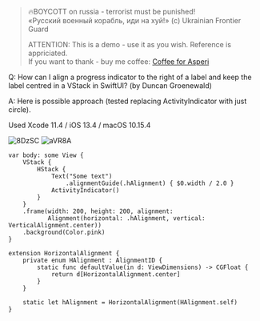 >
> 🔥BOYCOTT on russia - terrorist must be punished!<br>
> «Русский военный корабль, иди на хуй!» (c) Ukrainian Frontier Guard
> 
> ATTENTION: This is a demo - use it as you wish. Reference is appriciated.<br>
> If you want to thank - buy me coffee: [Coffee for Asperi](https://secure.wayforpay.com/donate/asperi)
>

Q: How can I align a progress indicator to the right of a label and keep the label centred in a VStack in SwiftUI? (by Duncan Groenewald)

A: Here is possible approach (tested replacing ActivityIndicator with just circle). 

Used Xcode 11.4 / iOS 13.4 / macOS 10.15.4

![8DzSC](https://user-images.githubusercontent.com/62171579/183807237-61fc67a2-8999-495a-adf4-517e9ebe9816.png)
![aVR8A](https://user-images.githubusercontent.com/62171579/183807255-dd9e10b1-d7a4-46c6-be2a-78858c5e49e8.png)

    var body: some View {
        VStack {
            HStack {
                Text("Some text")
                    .alignmentGuide(.hAlignment) { $0.width / 2.0 }
                ActivityIndicator()
            }
        }
        .frame(width: 200, height: 200, alignment: 
               Alignment(horizontal: .hAlignment, vertical: VerticalAlignment.center))
        .background(Color.pink)
    }

    extension HorizontalAlignment {
        private enum HAlignment : AlignmentID {
            static func defaultValue(in d: ViewDimensions) -> CGFloat {
                return d[HorizontalAlignment.center]
            }
        }
    
        static let hAlignment = HorizontalAlignment(HAlignment.self)
    }

